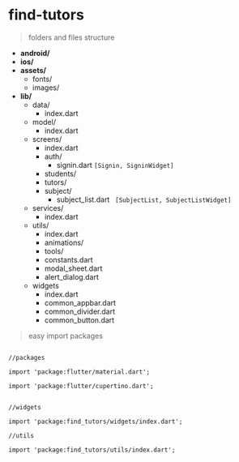 # find-tutors
> folders and files structure
- **android/**
- **ios/**
- **assets/**
    - fonts/
    - images/
- **lib/**
    - data/
        - index.dart
    - model/
        - index.dart
    - screens/
        - index.dart
        - auth/
            - signin.dart `[Signin, SigninWidget]`
        - students/
        - tutors/
        - subject/
            - subject_list.dart ` [SubjectList, SubjectListWidget]`
    - services/
        - index.dart
    - utils/
        - index.dart
        - animations/
        - tools/
        - constants.dart
        - modal_sheet.dart
        - alert_dialog.dart
    - widgets
        - index.dart
        - common_appbar.dart
        - common_divider.dart
        - common_button.dart

> easy import packages
> 
<code>
//packages<br>
import 'package:flutter/material.dart';<br>
import 'package:flutter/cupertino.dart';
<br>
//widgets<br>
import 'package:find_tutors/widgets/index.dart';<br>
//utils<br>
import 'package:find_tutors/utils/index.dart';
</code>